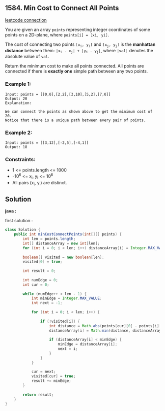 ## 1584. Min Cost to Connect All Points

[leetcode connection](https://leetcode.com/problems/min-cost-to-connect-all-points/)

You are given an array `points` representing integer coordinates of some points on a 2D-plane, where `points[i] = [xi, yi]`.

The cost of connecting two points `[x`<sub>`i`</sub>`, y`<sub>`i`</sub>`]` and `[x`<sub>`j`</sub>`, y`<sub>`j`</sub>`]` is the **manhattan distance** between them: `|x`<sub>`i`</sub>` - x`<sub>`j`</sub>`| + |y`<sub>`i`</sub>` - y`<sub>`j`</sub>`|`, where `|val|` denotes the absolute value of `val`.

Return the minimum cost to make all points connected. All points are connected if there is **exactly one** simple path between any two points.

### Example 1:
```
Input: points = [[0,0],[2,2],[3,10],[5,2],[7,0]]
Output: 20
Explanation: 

We can connect the points as shown above to get the minimum cost of 20.
Notice that there is a unique path between every pair of points.
```

### Example 2:
```
Input: points = [[3,12],[-2,5],[-4,1]]
Output: 18
```

### Constraints:

* 1 <= points.length <= 1000
* -10<sup>6</sup> <= x<sub>i</sub>, y<sub>i</sub> <= 10<sup>6</sup>
* All pairs (x<sub>i</sub>, y<sub>i</sub>) are distinct.

## Solution

**java :**

first solution :
```java
class Solution {
    public int minCostConnectPoints(int[][] points) {
        int len = points.length;
        int[] distanceArray = new int[len];
        for (int i = 0; i < len; i++) distanceArray[i] = Integer.MAX_VALUE;
        
        boolean[] visited = new boolean[len];
        visited[0] = true;
        
        int result = 0;
        
        int numEdge = 0;
        int cur = 0;
        
        while (numEdge++ < len - 1) {
            int minEdge = Integer.MAX_VALUE;
            int next = -1;
            
            for (int i = 0; i < len; i++) {
                
                if (!visited[i]) {
                    int distance = Math.abs(points[cur][0] - points[i][0]) + Math.abs(points[cur][1] - points[i][1]);
                    distanceArray[i] = Math.min(distance, distanceArray[i]);
                    
                    if (distanceArray[i] < minEdge) {
                        minEdge = distanceArray[i];
                        next = i;
                    }
                }
            }
            
            cur = next;
            visited[cur] = true;
            result += minEdge;
        }
        
        return result;
    }
}
```
